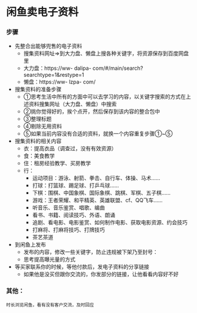 # 闲鱼卖电子资料
### 步骤
- 先整合出能够兜售的电子资料
    - 搜集资料网址=>到大力盘、懒盘上搜各种关键字，将资源保存到百度网盘里
    - 大力盘：https://ww- dalipa- com/#/main/search?searchtype=1&restype=1
    - 懒盘：https://ww- lzpa- com/
- 搜集资料的准备步骤
    - ①思考生活中所有的方面中可以去学习的内容，以关键字搜索的方式在上述资料搜集网址（大力盘、懒盘）中搜索
    - ②挑你觉得好的，挨个点开，然后保存到该内容的整合包中
    - ③整理标题
    - ④剔除无用资料
    - ⑤如果当前内容没有合适的资料，就换一个内容重复步骤①~⑤
- 搜集资料的相关内容
    - 衣：提高衣品（调查过，没有有效资源）
    - 食：美食教学
    - 住：租房经验教学、买房教学
    - 行：
        - 运动项目：游泳、射箭、拳击、自行车、体操、马术……
        - 打球：打篮球、踢足球、打乒乓球……
        - 下棋：围棋、中国象棋、国际象棋、跳棋、军棋、五子棋……
        - 游戏：王者荣耀、和平精英、英雄联盟、cf、QQ飞车……
        - 听音乐、音乐鉴赏、唱歌、编曲
        - 看书、书籍、阅读技巧、外语、朗诵
        - 追剧、看电影、电影鉴赏、如何制作电影、获取电影资源、约会技巧
        - 打麻将、打麻将技巧、打牌技巧
        - 茶艺茶道
- 到闲鱼上发布
    - 发布的内容，修改一些关键字，防止违规被下架乃至封号：
    - 思考提高曝光量的方式
- 等买家联系你的时候，等他付款后，发电子资料的分享链接
    - 如果他是没买但跟你交流的，你发部分的链接，让他看看内容好不好
    
### 其他：
    时长浏览闲鱼，看有没有客户交流，及时回应
